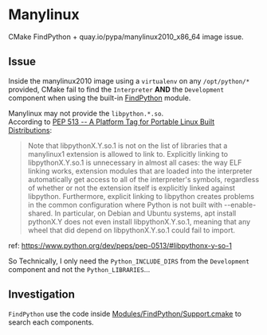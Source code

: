 # Manylinux
CMake FindPython + quay.io/pypa/manylinux2010_x86_64 image issue.

## Issue
Inside the manylinux2010 image using a `virtualenv` on any `/opt/python/*` provided, CMake fail to find the `Interpreter` **AND** the `Development` component when using the built-in
[FindPython](https://cmake.org/cmake/help/latest/module/FindPython.html) module.


Manylinux may not provide the `libpython.*.so`.  
According to [PEP 513 -- A Platform Tag for Portable Linux Built Distributions](https://www.python.org/dev/peps/pep-0513/):
> Note that libpythonX.Y.so.1 is not on the list of libraries that a manylinux1 extension is allowed to link to. Explicitly linking to libpythonX.Y.so.1 is unnecessary in almost all cases: the way ELF linking works, extension modules that are loaded into the interpreter automatically get access to all of the interpreter's symbols, regardless of whether or not the extension itself is explicitly linked against libpython. Furthermore, explicit linking to libpython creates problems in the common configuration where Python is not built with --enable-shared. In particular, on Debian and Ubuntu systems, apt install pythonX.Y does not even install libpythonX.Y.so.1, meaning that any wheel that did depend on libpythonX.Y.so.1 could fail to import.

ref: https://www.python.org/dev/peps/pep-0513/#libpythonx-y-so-1

So Technically, I only need the `Python_INCLUDE_DIRS` from the `Development` component and not the `Python_LIBRARIES`...

## Investigation

`FindPython` use the code inside [Modules/FindPython/Support.cmake](https://gitlab.kitware.com/cmake/cmake/-/blob/master/Modules/FindPython/Support.cmake) to search each components.
